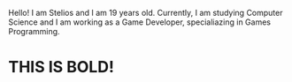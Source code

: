 Hello! I am Stelios and I am 19 years old. Currently, I am studying Computer Science and I am working as a Game Developer, specialiazing in Games Programming.

# THIS IS BOLD!
